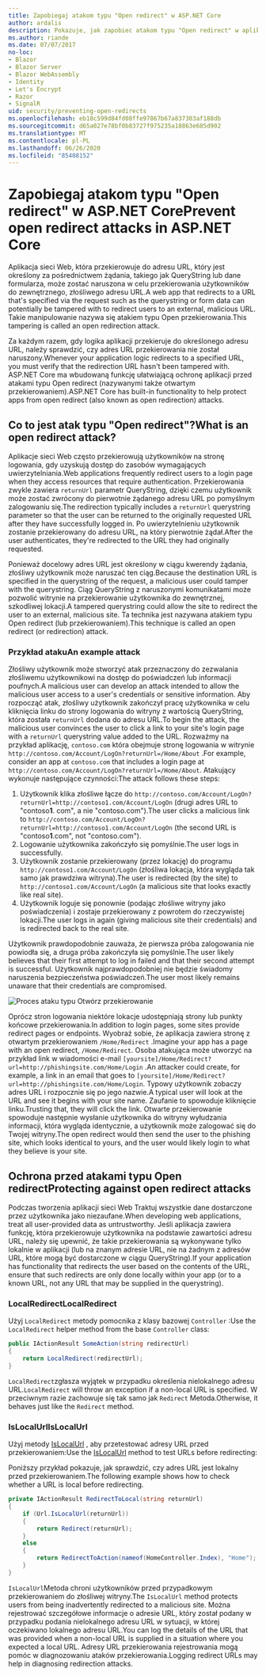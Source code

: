 ```yaml
---
title: Zapobiegaj atakom typu "Open redirect" w ASP.NET Core
author: ardalis
description: Pokazuje, jak zapobiec atakom typu "Open redirect" w aplikacji ASP.NET Core
ms.author: riande
ms.date: 07/07/2017
no-loc:
- Blazor
- Blazor Server
- Blazor WebAssembly
- Identity
- Let's Encrypt
- Razor
- SignalR
uid: security/preventing-open-redirects
ms.openlocfilehash: eb18c599d84fd08ffe97867b67a837303af188db
ms.sourcegitcommit: d65a027e78bf0b83727f975235a18863e685d902
ms.translationtype: MT
ms.contentlocale: pl-PL
ms.lasthandoff: 06/26/2020
ms.locfileid: "85408152"
---
```

# <a name="prevent-open-redirect-attacks-in-aspnet-core"></a><span data-ttu-id="a1dde-103">Zapobiegaj atakom typu "Open redirect" w ASP.NET Core</span><span class="sxs-lookup"><span data-stu-id="a1dde-103">Prevent open redirect attacks in ASP.NET Core</span></span>

<span data-ttu-id="a1dde-104">Aplikacja sieci Web, która przekierowuje do adresu URL, który jest określony za pośrednictwem żądania, takiego jak QueryString lub dane formularza, może zostać naruszona w celu przekierowania użytkowników do zewnętrznego, złośliwego adresu URL.</span><span class="sxs-lookup"><span data-stu-id="a1dde-104">A web app that redirects to a URL that's specified via the request such as the querystring or form data can potentially be tampered with to redirect users to an external, malicious URL.</span></span> <span data-ttu-id="a1dde-105">Takie manipulowanie nazywa się atakiem typu Open przekierowania.</span><span class="sxs-lookup"><span data-stu-id="a1dde-105">This tampering is called an open redirection attack.</span></span>

<span data-ttu-id="a1dde-106">Za każdym razem, gdy logika aplikacji przekieruje do określonego adresu URL, należy sprawdzić, czy adres URL przekierowania nie został naruszony.</span><span class="sxs-lookup"><span data-stu-id="a1dde-106">Whenever your application logic redirects to a specified URL, you must verify that the redirection URL hasn't been tampered with.</span></span> <span data-ttu-id="a1dde-107">ASP.NET Core ma wbudowaną funkcję ułatwiającą ochronę aplikacji przed atakami typu Open redirect (nazywanymi także otwartym przekierowaniem).</span><span class="sxs-lookup"><span data-stu-id="a1dde-107">ASP.NET Core has built-in functionality to help protect apps from open redirect (also known as open redirection) attacks.</span></span>

## <a name="what-is-an-open-redirect-attack"></a><span data-ttu-id="a1dde-108">Co to jest atak typu "Open redirect"?</span><span class="sxs-lookup"><span data-stu-id="a1dde-108">What is an open redirect attack?</span></span>

<span data-ttu-id="a1dde-109">Aplikacje sieci Web często przekierowują użytkowników na stronę logowania, gdy uzyskują dostęp do zasobów wymagających uwierzytelniania.</span><span class="sxs-lookup"><span data-stu-id="a1dde-109">Web applications frequently redirect users to a login page when they access resources that require authentication.</span></span> <span data-ttu-id="a1dde-110">Przekierowania zwykle zawiera `returnUrl` parametr QueryString, dzięki czemu użytkownik może zostać zwrócony do pierwotnie żądanego adresu URL po pomyślnym zalogowaniu się.</span><span class="sxs-lookup"><span data-stu-id="a1dde-110">The redirection typically includes a `returnUrl` querystring parameter so that the user can be returned to the originally requested URL after they have successfully logged in.</span></span> <span data-ttu-id="a1dde-111">Po uwierzytelnieniu użytkownik zostanie przekierowany do adresu URL, na który pierwotnie żądał.</span><span class="sxs-lookup"><span data-stu-id="a1dde-111">After the user authenticates, they're redirected to the URL they had originally requested.</span></span>

<span data-ttu-id="a1dde-112">Ponieważ docelowy adres URL jest określony w ciągu kwerendy żądania, złośliwy użytkownik może naruszać ten ciąg.</span><span class="sxs-lookup"><span data-stu-id="a1dde-112">Because the destination URL is specified in the querystring of the request, a malicious user could tamper with the querystring.</span></span> <span data-ttu-id="a1dde-113">Ciąg QueryString z naruszonymi komunikatami może pozwolić witrynie na przekierowanie użytkownika do zewnętrznej, szkodliwej lokacji.</span><span class="sxs-lookup"><span data-stu-id="a1dde-113">A tampered querystring could allow the site to redirect the user to an external, malicious site.</span></span> <span data-ttu-id="a1dde-114">Ta technika jest nazywana atakiem typu Open redirect (lub przekierowaniem).</span><span class="sxs-lookup"><span data-stu-id="a1dde-114">This technique is called an open redirect (or redirection) attack.</span></span>

### <a name="an-example-attack"></a><span data-ttu-id="a1dde-115">Przykład ataku</span><span class="sxs-lookup"><span data-stu-id="a1dde-115">An example attack</span></span>

<span data-ttu-id="a1dde-116">Złośliwy użytkownik może stworzyć atak przeznaczony do zezwalania złośliwemu użytkownikowi na dostęp do poświadczeń lub informacji poufnych.</span><span class="sxs-lookup"><span data-stu-id="a1dde-116">A malicious user can develop an attack intended to allow the malicious user access to a user's credentials or sensitive information.</span></span> <span data-ttu-id="a1dde-117">Aby rozpocząć atak, złośliwy użytkownik zakończył pracę użytkownika w celu kliknięcia linku do strony logowania do witryny z wartością QueryString, która została `returnUrl` dodana do adresu URL.</span><span class="sxs-lookup"><span data-stu-id="a1dde-117">To begin the attack, the malicious user convinces the user to click a link to your site's login page with a `returnUrl` querystring value added to the URL.</span></span> <span data-ttu-id="a1dde-118">Rozważmy na przykład aplikację, `contoso.com` która obejmuje stronę logowania w witrynie `http://contoso.com/Account/LogOn?returnUrl=/Home/About` .</span><span class="sxs-lookup"><span data-stu-id="a1dde-118">For example, consider an app at `contoso.com` that includes a login page at `http://contoso.com/Account/LogOn?returnUrl=/Home/About`.</span></span> <span data-ttu-id="a1dde-119">Atakujący wykonuje następujące czynności:</span><span class="sxs-lookup"><span data-stu-id="a1dde-119">The attack follows these steps:</span></span>

1. <span data-ttu-id="a1dde-120">Użytkownik klika złośliwe łącze do `http://contoso.com/Account/LogOn?returnUrl=http://contoso1.com/Account/LogOn` (drugi adres URL to "contoso**1**. com", a nie "contoso.com").</span><span class="sxs-lookup"><span data-stu-id="a1dde-120">The user clicks a malicious link to `http://contoso.com/Account/LogOn?returnUrl=http://contoso1.com/Account/LogOn` (the second URL is "contoso**1**.com", not "contoso.com").</span></span>
2. <span data-ttu-id="a1dde-121">Logowanie użytkownika zakończyło się pomyślnie.</span><span class="sxs-lookup"><span data-stu-id="a1dde-121">The user logs in successfully.</span></span>
3. <span data-ttu-id="a1dde-122">Użytkownik zostanie przekierowany (przez lokację) do programu `http://contoso1.com/Account/LogOn` (złośliwa lokacja, która wygląda tak samo jak prawdziwa witryna).</span><span class="sxs-lookup"><span data-stu-id="a1dde-122">The user is redirected (by the site) to `http://contoso1.com/Account/LogOn` (a malicious site that looks exactly like real site).</span></span>
4. <span data-ttu-id="a1dde-123">Użytkownik loguje się ponownie (podając złośliwe witryny jako poświadczenia) i zostaje przekierowany z powrotem do rzeczywistej lokacji.</span><span class="sxs-lookup"><span data-stu-id="a1dde-123">The user logs in again (giving malicious site their credentials) and is redirected back to the real site.</span></span>

<span data-ttu-id="a1dde-124">Użytkownik prawdopodobnie zauważa, że pierwsza próba zalogowania nie powiodła się, a druga próba zakończyła się pomyślnie.</span><span class="sxs-lookup"><span data-stu-id="a1dde-124">The user likely believes that their first attempt to log in failed and that their second attempt is successful.</span></span> <span data-ttu-id="a1dde-125">Użytkownik najprawdopodobniej nie będzie świadomy naruszenia bezpieczeństwa poświadczeń.</span><span class="sxs-lookup"><span data-stu-id="a1dde-125">The user most likely remains unaware that their credentials are compromised.</span></span>

![Proces ataku typu Otwórz przekierowanie](preventing-open-redirects/_static/open-redirection-attack-process.png)

<span data-ttu-id="a1dde-127">Oprócz stron logowania niektóre lokacje udostępniają strony lub punkty końcowe przekierowania.</span><span class="sxs-lookup"><span data-stu-id="a1dde-127">In addition to login pages, some sites provide redirect pages or endpoints.</span></span> <span data-ttu-id="a1dde-128">Wyobraź sobie, że aplikacja zawiera stronę z otwartym przekierowaniem `/Home/Redirect` .</span><span class="sxs-lookup"><span data-stu-id="a1dde-128">Imagine your app has a page with an open redirect, `/Home/Redirect`.</span></span> <span data-ttu-id="a1dde-129">Osoba atakująca może utworzyć na przykład link w wiadomości e-mail `[yoursite]/Home/Redirect?url=http://phishingsite.com/Home/Login` .</span><span class="sxs-lookup"><span data-stu-id="a1dde-129">An attacker could create, for example, a link in an email that goes to `[yoursite]/Home/Redirect?url=http://phishingsite.com/Home/Login`.</span></span> <span data-ttu-id="a1dde-130">Typowy użytkownik zobaczy adres URL i rozpocznie się po jego nazwie.</span><span class="sxs-lookup"><span data-stu-id="a1dde-130">A typical user will look at the URL and see it begins with your site name.</span></span> <span data-ttu-id="a1dde-131">Zaufanie to spowoduje kliknięcie linku.</span><span class="sxs-lookup"><span data-stu-id="a1dde-131">Trusting that, they will click the link.</span></span> <span data-ttu-id="a1dde-132">Otwarte przekierowanie spowoduje następnie wysłanie użytkownika do witryny wyłudzania informacji, która wygląda identycznie, a użytkownik może zalogować się do Twojej witryny.</span><span class="sxs-lookup"><span data-stu-id="a1dde-132">The open redirect would then send the user to the phishing site, which looks identical to yours, and the user would likely login to what they believe is your site.</span></span>

## <a name="protecting-against-open-redirect-attacks"></a><span data-ttu-id="a1dde-133">Ochrona przed atakami typu Open redirect</span><span class="sxs-lookup"><span data-stu-id="a1dde-133">Protecting against open redirect attacks</span></span>

<span data-ttu-id="a1dde-134">Podczas tworzenia aplikacji sieci Web Traktuj wszystkie dane dostarczone przez użytkownika jako niezaufane.</span><span class="sxs-lookup"><span data-stu-id="a1dde-134">When developing web applications, treat all user-provided data as untrustworthy.</span></span> <span data-ttu-id="a1dde-135">Jeśli aplikacja zawiera funkcję, która przekierowuje użytkownika na podstawie zawartości adresu URL, należy się upewnić, że takie przekierowania są wykonywane tylko lokalnie w aplikacji (lub na znanym adresie URL, nie na żadnym z adresów URL, które mogą być dostarczone w ciągu QueryString).</span><span class="sxs-lookup"><span data-stu-id="a1dde-135">If your application has functionality that redirects the user based on the contents of the URL,  ensure that such redirects are only done locally within your app (or to a known URL, not any URL that may be supplied in the querystring).</span></span>

### <a name="localredirect"></a><span data-ttu-id="a1dde-136">LocalRedirect</span><span class="sxs-lookup"><span data-stu-id="a1dde-136">LocalRedirect</span></span>

<span data-ttu-id="a1dde-137">Użyj `LocalRedirect` metody pomocnika z klasy bazowej `Controller` :</span><span class="sxs-lookup"><span data-stu-id="a1dde-137">Use the `LocalRedirect` helper method from the base `Controller` class:</span></span>

```csharp
public IActionResult SomeAction(string redirectUrl)
{
    return LocalRedirect(redirectUrl);
}
```

<span data-ttu-id="a1dde-138">`LocalRedirect`zgłasza wyjątek w przypadku określenia nielokalnego adresu URL.</span><span class="sxs-lookup"><span data-stu-id="a1dde-138">`LocalRedirect` will throw an exception if a non-local URL is specified.</span></span> <span data-ttu-id="a1dde-139">W przeciwnym razie zachowuje się tak samo jak `Redirect` Metoda.</span><span class="sxs-lookup"><span data-stu-id="a1dde-139">Otherwise, it behaves just like the `Redirect` method.</span></span>

### <a name="islocalurl"></a><span data-ttu-id="a1dde-140">IsLocalUrl</span><span class="sxs-lookup"><span data-stu-id="a1dde-140">IsLocalUrl</span></span>

<span data-ttu-id="a1dde-141">Użyj metody [IsLocalUrl](/dotnet/api/Microsoft.AspNetCore.Mvc.IUrlHelper.islocalurl#Microsoft_AspNetCore_Mvc_IUrlHelper_IsLocalUrl_System_String_) , aby przetestować adresy URL przed przekierowaniem:</span><span class="sxs-lookup"><span data-stu-id="a1dde-141">Use the [IsLocalUrl](/dotnet/api/Microsoft.AspNetCore.Mvc.IUrlHelper.islocalurl#Microsoft_AspNetCore_Mvc_IUrlHelper_IsLocalUrl_System_String_) method to test URLs before redirecting:</span></span>

<span data-ttu-id="a1dde-142">Poniższy przykład pokazuje, jak sprawdzić, czy adres URL jest lokalny przed przekierowaniem.</span><span class="sxs-lookup"><span data-stu-id="a1dde-142">The following example shows how to check whether a URL is local before redirecting.</span></span>

```csharp
private IActionResult RedirectToLocal(string returnUrl)
{
    if (Url.IsLocalUrl(returnUrl))
    {
        return Redirect(returnUrl);
    }
    else
    {
        return RedirectToAction(nameof(HomeController.Index), "Home");
    }
}
```

<span data-ttu-id="a1dde-143">`IsLocalUrl`Metoda chroni użytkowników przed przypadkowym przekierowaniem do złośliwej witryny.</span><span class="sxs-lookup"><span data-stu-id="a1dde-143">The `IsLocalUrl` method protects users from being inadvertently redirected to a malicious site.</span></span> <span data-ttu-id="a1dde-144">Można rejestrować szczegółowe informacje o adresie URL, który został podany w przypadku podania nielokalnego adresu URL w sytuacji, w której oczekiwano lokalnego adresu URL.</span><span class="sxs-lookup"><span data-stu-id="a1dde-144">You can log the details of the URL that was provided when a non-local URL is supplied in a situation where you expected a local URL.</span></span> <span data-ttu-id="a1dde-145">Adresy URL przekierowania rejestrowania mogą pomóc w diagnozowaniu ataków przekierowania.</span><span class="sxs-lookup"><span data-stu-id="a1dde-145">Logging redirect URLs may help in diagnosing redirection attacks.</span></span>
